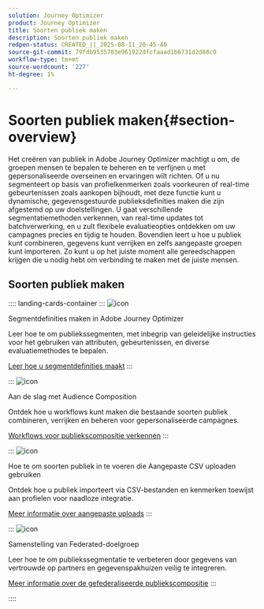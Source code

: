 ```yaml
---
solution: Journey Optimizer
product: Journey Optimizer
title: Soorten publiek maken
description: Soorten publiek maken
redpen-status: CREATED_||_2025-08-11_20-45-40
source-git-commit: 79fdb9535703e961922dfcfaaad1b6731d2d88c0
workflow-type: tm+mt
source-wordcount: '227'
ht-degree: 1%

---
```



# Soorten publiek maken{#section-overview}

Het creëren van publiek in Adobe Journey Optimizer machtigt u om, de groepen mensen te bepalen te beheren en te verfijnen u met gepersonaliseerde overseinen en ervaringen wilt richten. Of u nu segmenteert op basis van profielkenmerken zoals voorkeuren of real-time gebeurtenissen zoals aankopen bijhoudt, met deze functie kunt u dynamische, gegevensgestuurde publieksdefinities maken die zijn afgestemd op uw doelstellingen. U gaat verschillende segmentatiemethoden verkennen, van real-time updates tot batchverwerking, en u zult flexibele evaluatieopties ontdekken om uw campagnes precies en tijdig te houden. Bovendien leert u hoe u publiek kunt combineren, gegevens kunt verrijken en zelfs aangepaste groepen kunt importeren. Zo kunt u op het juiste moment alle gereedschappen krijgen die u nodig hebt om verbinding te maken met de juiste mensen.

## Soorten publiek maken

:::: landing-cards-container
:::
![icon]( https://cdn.experienceleague.adobe.com/icons/list-check.svg)

Segmentdefinities maken in Adobe Journey Optimizer

Leer hoe te om publiekssegmenten, met inbegrip van geleidelijke instructies voor het gebruiken van attributen, gebeurtenissen, en diverse evaluatiemethodes te bepalen.

[Leer hoe u segmentdefinities maakt](../using/audience/creating-a-segment-definition.md)
:::

:::
![icon]( https://cdn.experienceleague.adobe.com/icons/puzzle-piece.svg)

Aan de slag met Audience Composition

Ontdek hoe u workflows kunt maken die bestaande soorten publiek combineren, verrijken en beheren voor gepersonaliseerde campagnes.

[Workflows voor publiekscompositie verkennen](../using/audience/get-started-audience-orchestration.md)
:::

:::
![icon]( https://cdn.experienceleague.adobe.com/icons/file-upload.svg)

Hoe te om soorten publiek in te voeren die Aangepaste CSV uploaden gebruiken

Ontdek hoe u publiek importeert via CSV-bestanden en kenmerken toewijst aan profielen voor naadloze integratie.

[Meer informatie over aangepaste uploads](../using/audience/custom-upload.md)
:::

:::
![icon]( https://cdn.experienceleague.adobe.com/icons/shield-halved.svg)

Samenstelling van Federated-doelgroep

Leer hoe te om publiekssegmentatie te verbeteren door gegevens van vertrouwde op partners en gegevenspakhuizen veilig te integreren.

[Meer informatie over de gefederaliseerde publiekscompositie](../using/audience/federated-audience-composition.md)
:::

::::
